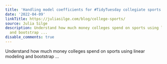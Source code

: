 ```yaml
---
title: 'Handling model coefficients for #TidyTuesday collegiate sports'
date: '2022-04-09'
linkTitle: https://juliasilge.com/blog/college-sports/
source: Julia Silge
description: Understand how much money colleges spend on sports using linear modeling
  and bootstrap ...
disable_comments: true
---
```

Understand how much money colleges spend on sports using linear modeling and bootstrap ...